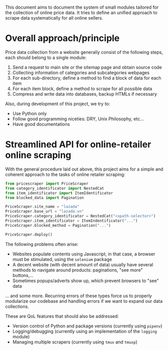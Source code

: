 This document aims to document the system of small modules tailored for the collection of online price data. It tries to define an unified approach to scrape data systematically for all online sellers.


# Overall approach/principle

Price data collection from a website generally consist of the following steps, each should belong to a single module:

1. Send a request to main site or the sitemap page and obtain source code
2. Collecting information of categories and subcategories webpages
3. For each sub-directory, define a method to find a block of data for each item
4. For each item block, define a method to scrape for all possible data
5. Compress and write data into databases, backup HTMLs if necessary

Also, during development of this project, we try to:

- Use Python only
- Follow good programming niceties: DRY, Unix Philosophy, etc...
- Have good documentations

# Streamlined API for online-retailer online scraping

With the general procedure laid out above, this project aims for a simple and coherent approach to the tasks of online retailer scraping:

```python
from pricescraper import PriceScraper
from category_identificator import NestedCat
from item_identificator import ItemIdentificator
from blocked_data import Pagination

PriceScraper.site_name = "lazada"
PriceScraper.base_url = "lazada.vn"
PriceScraper.category_identificator = NestedCat("<xpath-selector>")
PriceScraper.item_identificator = ItemIndentificator("...")
PriceScraper.blocked_method = Pagination("...")

PriceScraper.deploy()
```

The following problems often arise:

- Websites populate contents using Javascript, in that case, a browser must be stimulated, using the `selenium` package
- A decent website (with decent amount of data) usually have several methods to navigate around products: paginations, "see more" buttons,...
- Sometimes popups/adverts show up, which prevent browsers to "see" data

... and some more. Recurring errors of these types force us to properly modularize our codebase and handling errors if we want to expand our data collections.

These are QoL features that should also be addressed:

- Version control of Python and package versions (currently using `pipenv`)
- Logging/debugging (currently using an implementation of the `logging` module)
- Managing multiple scrapers (currently using `tmux` and `tmuxp`)
